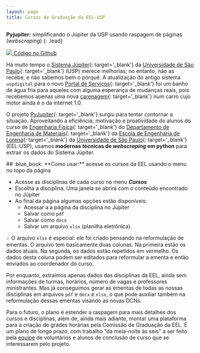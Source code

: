 ```yaml
---
layout: page
title: Cursos de Graduação da EEL-USP
---
```


**Pyjupiter:** simplificando o Júpiter da USP usando raspagem de páginas (_webscraping_) 
{: .lead}

<div class="text-center">
<div class="col-md-2 float-md-right mx-2 my-2">
<a id="no-ext-link" href='https://github.com/luizeleno/pyjupiter' target='_blank'>
<img class='figure-img img-fluid rounded w-100 mx-auto' src='{{site.baseurl}}/assets/images/logos/github.png'>
Código no Github
</a>
</div>
</div>

Há muito tempo o [Sistema Júpiter](https://uspdigital.usp.br/jupiterweb/){: target='_blank'} da [Universidade de São Paulo](https://www5.usp.br/){: target='_blank'} (USP) merece melhorias; no entanto, não as recebe, e não sabemos bem o porquê. A atualização do antigo sistema `uspdigital` para o novo [Portal de Serviços](https://portalservicos.usp.br/){: target='_blank'} foi um banho de água fria para aqueles com alguma esperança de mudanças reais, pois recebemos apenas uma nova [carenagem](https://pt.wikipedia.org/wiki/Carenagem){: target='_blank'} num carro cujo motor ainda é o da internet 1.0.

O projeto [PyJupiter](https://github.com/luizeleno/pyjupiter){: target='_blank'} surgiu para tentar contornar a situação. Aproveitando a eficiência, motivação e proatividade do alunos do curso de [Engenharia Física](http://www.demar.eel.usp.br/grad/){: target='_blank'} do [Departamento de Engenharia de Materiais](http://www.demar.eel.usp.br/){: target='_blank'} da [Escola de Engenharia de Lorena](https://site.eel.usp.br/){: target='_blank'} da [Universidade de São Paulo](https://www5.usp.br/){: target='_blank'} (EEL-USP), usamos **modernas técnicas de _webscraping_ em python** para extrair os dados do Sistema Júpiter.

<div class='alert alert-success' markdown='1'>
## :blue_book: **Como usar:** acesse os cursos da EEL usando o menu no topo da página

* Acesse as disciplinas de cada curso no menu _**Cursos**_
* Escolha a disciplina. Uma janela se abrirá com o conteúdo encontrado no Júpiter
* Ao final da página algumas opções estão disponíveis:
  - Acessar a a página da disciplina no Júpiter
  - Salvar como `pdf`
  - Salvar como `docx`
  - Salvar um arquivo `xlsx` (planilha eletrônica). 

:bulb: O arquivo `xlsx` é especial: ele foi criado pensando na reformulação de ementas. O arquivo tem basicamente duas colunas. Na primeira estão os dados atuais. Na segunda, os dados estão repetidos em vermelho. Os dados desta coluna podem ser editados para reformular a ementa e então enviados ao coordenador do curso.
</div>


Por enquanto, extraímos apenas dados das disciplinas da EEL, ainda sem informações de turmas, horários, número de vagas e professores ministrantes. Mas já conseguimos gerar as ementas de todas as nossas disciplinas em arquivos `pdf` e `docx` e `xlsx`, o que pode auxiliar também na reformulação dessas ementas visando as novas DCNs.

Para o futuro, o plano é estender a raspagem para mais detalhes dos cursos e disciplinas, além de, ainda mais adiante, montar uma plataforma para a criação de grades horárias pela Comissão de Graduação da EEL. É um plano de longo prazo, com trabalho "da meia-noite às seis" a ser feito pela [equipe]({{site.baseurl}}/equipe/) de voluntários e alunos de conclusão de curso que se interessarem pelo projeto.
